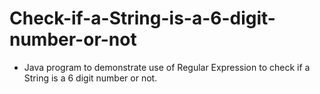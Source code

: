 # Check-if-a-String-is-a-6-digit-number-or-not
* Java program to demonstrate use of Regular Expression to check if a String is a 6 digit number or not.
